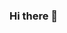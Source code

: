 ### Hi there 👋

<!--
**Deestar/Deestar** is a ✨ _special_ ✨ repository because its `README.md` (this file) appears on your GitHub profile.

Here are some ideas to get you started:

"ATOM"
